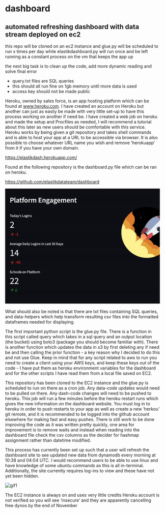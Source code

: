 # dashboard
## automated refreshing dashboard with data stream deployed on ec2
this repo will be cloned on an ec2 instance and glue.py will be scheduled to run x times per day while elastikdashboard.py will run once and be left running as a constant process on the vm that keeps the app up

the next big task is to clean up the code, add more dynamic reading and solve final error

* query.txt files are SQL queries
* this should all run fine on 1gb memory until more data is used
* access key should not be made public

Heroku, owned by sales force, is an app hosting platform which can be found at www.heroku.com. I have created an account on Heroku but another can just as easily be made with very little set-up to have this process working on another if need be. I have created a web job on heroku and made the setup and Procfiles as needed, I will recommend a tutorial about this later as new users should be comfortable with this service. Heroku works by being given a git repository and takes shell commands and is able to host your app at a URL to be accessible via browser. It is also possible to choose whatever URL name you wish and remove ‘herokuapp’ from it if you have your own domain.

https://elastikdash.herokuapp.com/

Found at the following repository is the dashboard.py file which can be ran on heroku.

https://github.com/elastikdatateam/dashboard






![gif](ezgif-5-4eb39a9fac.gif)






What should also be noted is that there are txt files containing SQL queries, and data-helpers which help transform resulting csv files into the formatted dataframes needed for displaying.

The first important python script is the glue.py file. There is a function in this script called query which takes in a sql query and an output location (the bucket) using boto3 (package you should become familiar with). There is another function which updates the data in s3 by first deleting any if need be and then calling the prior function - a key reason why I decided to do this and not use Glue. Keep in mind that for any script related to aws to run you need to create a client using your AWS keys, and keep these keys out of the code - I have put them as heroku environment variables for the dashboard and for the other scripts I have read them from a local file saved on EC2.


This repository has been cloned to the EC2 instance and the glue.py is scheduled to run on there as a cron job. Any data-code updates would need to be pulled on there. Any dash-code changes will need to be pushed to heroku. This job will run a few minutes before the heroku restart runs which gives the new information on the dashboard website. You must log in to heroku in order to push restarts to your app as well as create a new ‘herkou’ git remote, and it is recommended to be logged into the github account elsewhere for making fast and easy pushes. There is still work to be done improving the code as it was written pretty quickly, one area for improvement is to remove waits and instead when reading into the dashboard file check the csv columns as the decider for hashmap assignment rather than datetime modified.

This process has currently been set up such that a user will refresh the dashboard site to see updated new data from dynamodb every morning at 10:38 and 04:04 UTC. I would recommend users to be able to use linux and have knowledge of some ubuntu commands as this is all in-terminal. Additionally, the site currently requires log-ins to view and these have not yet been hidden.

![gif1](https://user-images.githubusercontent.com/83471877/197993132-30b19f57-80c2-4139-bb4b-03c8094cf0b4.gif)

The EC2 instance is always on and uses very little credits
Heroku account is not verified so you will see ‘insecure’ and they are apparently cancelling free dynos by the end of November
